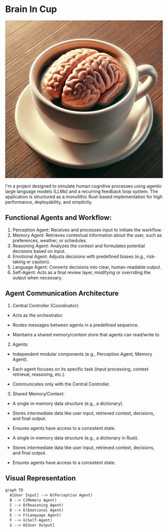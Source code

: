 # Brain In Cup

![Brain](brain.png)

I'm a project designed to simulate human cognitive processes using agentic large language models (LLMs) and a recurring feedback loop system. The application is structured as a monolithic Rust-based implementation for high performance, deployability, and simplicity.

## Functional Agents and Workflow:
1.	Perception Agent: Receives and processes input to initiate the workflow.
2.	Memory Agent: Retrieves contextual information about the user, such as preferences, weather, or schedules.
3.	Reasoning Agent: Analyzes the context and formulates potential decisions based on input.
4.	Emotional Agent: Adjusts decisions with predefined biases (e.g., risk-taking or caution).
5.	Language Agent: Converts decisions into clear, human-readable output.
6.	Self-Agent: Acts as a final review layer, modifying or overriding the output when necessary.

## Agent Communication Architecture

1.	Central Controller (Coordinator):

- Acts as the orchestrator.

- Routes messages between agents in a predefined sequence.

- Maintains a shared memory/context store that agents can read/write to.

2.	Agents:

- Independent modular components (e.g., Perception Agent, Memory Agent).

- Each agent focuses on its specific task (input processing, context retrieval, reasoning, etc.).
	
-	Communicates only with the Central Controller.

3.	Shared Memory/Context:
	
-	A single in-memory data structure (e.g., a dictionary).
	
-	Stores intermediate data like user input, retrieved context, decisions, and final output.
	
-	Ensures agents have access to a consistent state.
	
-	A single in-memory data structure (e.g., a dictionary in Rust).
	
-	Stores intermediate data like user input, retrieved context, decisions, and final output.
	
-	Ensures agents have access to a consistent state.

## Visual Representation
  
  ```mermaid
  graph TD
    A[User Input] --> B(Perception Agent)
    B --> C(Memory Agent)
    C --> D(Reasoning Agent)
    D --> E(Emotional Agent)
    E --> F(Language Agent)
    F --> G(Self-Agent)
    G --> H[User Output]
  ```
